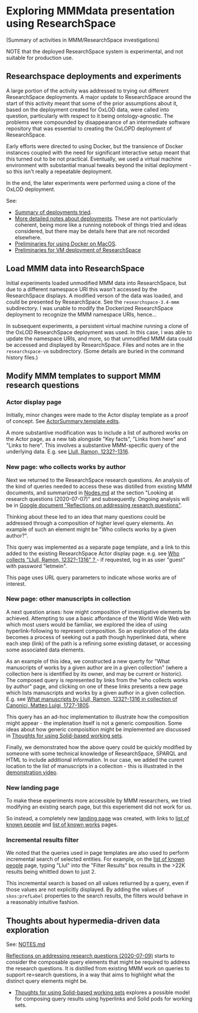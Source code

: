 # Exploring MMMdata presentation using ResearchSpace

(Summary of activities in MMM/ResearchSpace investigations)

NOTE that the deployed ResearchSpace system is experimental, and not suitable for production use.

## Researchspace deployments and experiments

A large portion of the activity was addressed to trying out different ResearchSpace deployments.  A major update to ResearchSpace around the start of this activity meant that some of the prior assumptions about it, based on the deployment created for OxLOD data, were called into question, particularly with respect to it being ontology-agnostic.  The problems were compounded by disappearance of an intermediate software repository that was essential to creating the OxLOPD deployment of ResearchSpace.

Early efforts were directed to using Docker, but the transience of Docker instances coupled with the need for significant interactive setup meant that this turned out to be not practical.  Eventually, we used a virtual machine environment with substantial manual tweaks beyond the initial deployment - so this isn't really a repeatable deployment.

In the end, the later experiments were performed using a clone of the OxLOD deployment.

See:

- [Summary of deployments tried](./Deployment-options-review.md).
- [More detailed notes about deployments](./NOTES.md).  These are not particularly coherent, being more like a running notebook of things tried and ideas considered, but there may be details here that are not recorded elsewhere.
- [Preliminaries for using Docker on MacOS](./Docker-setup-MacOS-preliminaries.md).
- [Preliminaries for VM deployment of ResearchSpace](./researchspace-vm/README.md)


## Load MMM data into ResearchSpace

Initial experiments loaded unmodified MMM data into ResearchSpace, but due to a different namespace URI this wasn't accessed by the ResearchSpace displays.  A modified verson of the data was loaded, and could be presented by ResearchSpace.  See the `researchspace-3.4-mmm` subdirectory.  I was unable to modify the Dockerized ResearchSpace deployment to recognize the MMM namespace URIs, hence...

In subsequent experiments, a persistent virtual machine running a clone of the OxLOD ResearchSpace deployment was used.  In this case, I was able to update the namespace URIs, and more, so that unmodified MMM data could be accessed and displayed by ResearchSpace.  Files and notes are in the `researchspace-vm` subdirectory.  (Some details are buried in the command history files.)


## Modify MMM templates to support MMM research questions

### Actor display page

Initially, minor changes were made to the Actor display template as a proof of concept.  See [ActorSummary.template.edits](./ActorSummary.template.edits).

A more substantive modification was to include a list of authored works on the Actor page, as a new tab alongside "Key facts", "Links from here" and "Links to here".  This involves a substantive MMM-specific query of the underlying data.  E.g. see [Llull, Ramon, 1232?-1316](http://vm-seldon.oerc.ox.ac.uk:10214/resource/?uri=http%3A%2F%2Fldf.fi%2Fmmm%2Factor%2Fbodley_person_120696927).


### New page: who collects works by author

Next we returned to the ResearchSpace research questions.  An analysis of the kind of queries needed to access these was distilled from existing MMM documents, and summarized in [Nodes.md](./NOTES.md) at the section "Looking at research questions (2020-07-07)" and subsequently.  Ongoing analysis will be in [Google document "Reflections on addressing research questions"](https://docs.google.com/document/d/1ABrdNtaQ80xdPd1neZBuqWdCGWMbVG7ayHuTgaQZlnk/edit?usp=sharing).

Thinking about these led to an idea that many questions could be addressed through a composition of higher level query elements.  An example of such an element might be "Who collects works by a given author?".

This query was implemented as a separate page template, and a link to this added to the existing ResearchSpace Actor display page.  e.g. see [Who collects "Llull, Ramon, 1232?-1316" ? ](http://vm-seldon.oerc.ox.ac.uk:10214/resource/who_collects?actor=http://ldf.fi/mmm/actor/bodley_person_120696927&actorName=%22Llull,%20Ramon,%201232?-1316%22) - if requested, log in as user "guest" with password "letmein".

This page uses URL query parameters to indicate whose works are of interest.


### New page: other manuscripts in collection

A next question arises: how might composition of investigative elements be achieved.  Attempting to use a basic affordance of the World Wide Web with which most users would be familiar, we explored the idea of using hyperlink-following to represent composition.  So an exploration of the data becomes a process of seeking out a path though hyperlinked data, where each step (link) of the path is a refining some existing dataset, or accessing some associated data elements.

As an example of this idea, we constructed a new querty for "What manuscripts of works by a given author are in a given collection" (where a collection here is identified by its owner, and may be current or historic).  The composed query is represented by links from the "who collects works by author" page, and clicking on one of these links presents a new page which lists manuscripts and works by a given author in a given collection.  E.g. see [What manuscripts by Llull, Ramon, 1232?-1316 in collection of Canonici, Matteo Luigi, 1727-1805](http://vm-seldon.oerc.ox.ac.uk:10214/resource/mss_by_collection_author?actor=http://ldf.fi/mmm/actor/bodley_person_120696927&collector=http://ldf.fi/mmm/actor/bodley_person_2384880).

This query has an ad-hoc implementation to illustrate how the composition might appear - the implenation itself is not a generic composition.  Some ideas about how generic compoisition might be implemented are discussed in [Thoughts for using Solid-based working sets](https://github.com/gklyne/mmm-researchspace/blob/master/NOTES.md#thoughts-for-using-solid-based-working-sets).

Finally, we demonstrated how the above query could be quickly modified by someone with some technical knowledge of ResearchSpace, SPARQL and HTML to include additional information.  In our case, we added the curent location to the list of manuscripts in a collection - this is illustrated in the [demonstration video](http://annalist.net/media/researchspace_mmm.mp4).


### New landing page

To make these experiments more accessible by MMM researchers, we tried modifying an existing search page, but this experiement did not work for us.

So instead, a completely new [landing page](http://vm-seldon.oerc.ox.ac.uk:10214/resource/:MMM_landing_page) was created, with links to [list of known people](http://vm-seldon.oerc.ox.ac.uk:10214/resource/list_people) and [list of known works](http://vm-seldon.oerc.ox.ac.uk:10214/resource/list_works) pages.


### Incremental results filter

We noted that the queries used in page templates are also used to perform incremental search of selected entities.  For example, on the [list of known people](http://vm-seldon.oerc.ox.ac.uk:10214/resource/list_people) page, typing "Llul" into the "Filter Results" box results in the >22K results being whittled down to just 2.

This incremental search is based on all values retiurned by a query, even if those values are not explicitly displayed.  By adding the values of `skos:prefLabel` properties to the search results, the filters would behave in a reasonably intuitive fashion.


## Thoughts about hypermedia-driven data exploration

See: [NOTES.md](./NOTES.md)

[Reflections on addressing research questions (2020-07-09)](https://github.com/gklyne/mmm-researchspace/blob/master/NOTES.md#reflections-on-addressing-research-questions-2020-07-09) starts to consider the composable query elements that might be required to address the research questions.  It is distilled from existing MMM work on queries to support re=search questions, in a way that aims to highlight what the distinct query elements might be.

- [Thoughts for using Solid-based working sets](https://github.com/gklyne/mmm-researchspace/blob/master/NOTES.md#thoughts-for-using-solid-based-working-sets) explores a possible model for composing query results using hyperlinks and Solid pods for working sets.

